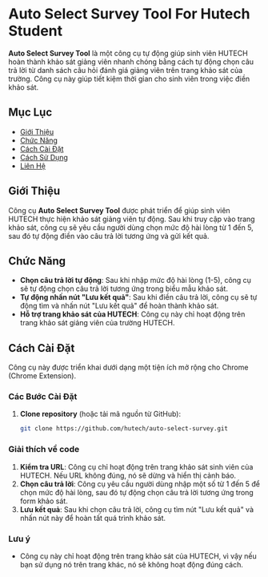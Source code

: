 # Auto Select Survey Tool For Hutech Student

**Auto Select Survey Tool** là một công cụ tự động giúp sinh viên HUTECH hoàn thành khảo sát giảng viên nhanh chóng bằng cách tự động chọn câu trả lời từ danh sách câu hỏi đánh giá giảng viên trên trang khảo sát của trường. Công cụ này giúp tiết kiệm thời gian cho sinh viên trong việc điền khảo sát.

## Mục Lục

- [Giới Thiệu](#giới-thiệu)
- [Chức Năng](#chức-năng)
- [Cách Cài Đặt](#cách-cài-đặt)
- [Cách Sử Dụng](#cách-sử-dụng)
- [Liên Hệ](#liên-hệ)

## Giới Thiệu

Công cụ **Auto Select Survey Tool** được phát triển để giúp sinh viên HUTECH thực hiện khảo sát giảng viên tự động. Sau khi truy cập vào trang khảo sát, công cụ sẽ yêu cầu người dùng chọn mức độ hài lòng từ 1 đến 5, sau đó tự động điền vào câu trả lời tương ứng và gửi kết quả.

## Chức Năng

- **Chọn câu trả lời tự động**: Sau khi nhập mức độ hài lòng (1-5), công cụ sẽ tự động chọn câu trả lời tương ứng trong biểu mẫu khảo sát.
- **Tự động nhấn nút "Lưu kết quả"**: Sau khi điền câu trả lời, công cụ sẽ tự động tìm và nhấn nút "Lưu kết quả" để hoàn thành khảo sát.
- **Hỗ trợ trang khảo sát của HUTECH**: Công cụ này chỉ hoạt động trên trang khảo sát giảng viên của trường HUTECH.

## Cách Cài Đặt

Công cụ này được triển khai dưới dạng một tiện ích mở rộng cho Chrome (Chrome Extension).

### Các Bước Cài Đặt

1. **Clone repository** (hoặc tải mã nguồn từ GitHub):
   ```bash
   git clone https://github.com/hutech/auto-select-survey.git


### Giải thích về code

1. **Kiểm tra URL**: Công cụ chỉ hoạt động trên trang khảo sát sinh viên của HUTECH. Nếu URL không đúng, nó sẽ dừng và hiển thị cảnh báo.
2. **Chọn câu trả lời**: Công cụ yêu cầu người dùng nhập một số từ 1 đến 5 để chọn mức độ hài lòng, sau đó tự động chọn câu trả lời tương ứng trong form khảo sát.
3. **Lưu kết quả**: Sau khi chọn câu trả lời, công cụ tìm nút "Lưu kết quả" và nhấn nút này để hoàn tất quá trình khảo sát.

### Lưu ý

- Công cụ này chỉ hoạt động trên trang khảo sát của HUTECH, vì vậy nếu bạn sử dụng nó trên trang khác, nó sẽ không hoạt động đúng cách.

